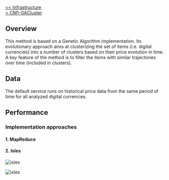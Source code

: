
[<< Infrastructure](../../infrastructure/)    
[< CM1-GACluster](../)

## Overview

This method is based on a Genetic Algorithm implementation. Its evolutionary approach aims at
clusterizing the set of items (i.e. digital currencies) into a number of clusters based on their price evolution in time. A key feature of the method is to filter the items with similar trajectories over time (included in clusters).

## Data

The default service runs on historical price data from the same period of time for all analyzed digital currencies.

## Performance

### Implementation approaches

#### 1. MapReduce

#### 2. Isles

![isles](images/isles-orientedGraph.png)

![isles](images/isles-cellularTopology.png)
